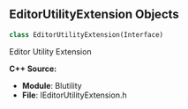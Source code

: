 ## EditorUtilityExtension Objects

```python
class EditorUtilityExtension(Interface)
```

Editor Utility Extension

**C++ Source:**

- **Module**: Blutility
- **File**: IEditorUtilityExtension.h

<a id="unreal.PlacedEditorUtilityBase"></a>